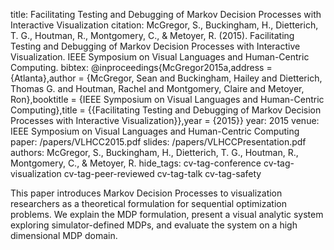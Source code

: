 title: Facilitating Testing and Debugging of Markov Decision Processes with Interactive Visualization
citation: McGregor, S., Buckingham, H., Dietterich, T. G., Houtman, R., Montgomery, C., & Metoyer, R. (2015). Facilitating Testing and Debugging of Markov Decision Processes with Interactive Visualization. IEEE Symposium on Visual Languages and Human-Centric Computing.
bibtex: @inproceedings{McGregor2015a,address = {Atlanta},author = {McGregor, Sean and Buckingham, Hailey and Dietterich, Thomas G. and Houtman, Rachel and Montgomery, Claire and Metoyer, Ron},booktitle = {IEEE Symposium on Visual Languages and Human-Centric Computing},title = {{Facilitating Testing and Debugging of Markov Decision Processes with Interactive Visualization}},year = {2015}}
year: 2015
venue: IEEE Symposium on Visual Languages and Human-Centric Computing
paper: /papers/VLHCC2015.pdf
slides: /papers/VLHCCPresentation.pdf
authors: McGregor, S., Buckingham, H., Dietterich, T. G., Houtman, R., Montgomery, C., & Metoyer, R.
hide_tags: cv-tag-conference cv-tag-visualization cv-tag-peer-reviewed cv-tag-talk cv-tag-safety

This paper introduces Markov Decision Processes to visualization researchers as a theoretical formulation for sequential optimization problems.
We explain the MDP formulation, present a visual analytic system exploring simulator-defined MDPs, and evaluate the system on a high dimensional MDP domain.

